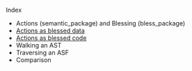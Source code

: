 ﻿Index
- Actions (semantic_package) and Blessing (bless_package) 
- [Actions as blessed data](https://metacpan.org/pod/release/JKEGL/Marpa-R2-2.078000/pod/Scanless.pod)
- [Actions as blessed code](https://metacpan.org/source/JKEGL/Marpa-R2-2.078000/t/sl_gsyn.t)
- Walking an AST
- Traversing an ASF
- Comparison
